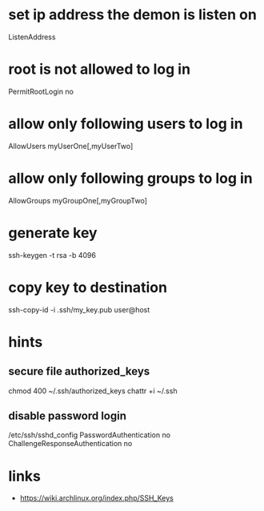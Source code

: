 # set ip address the demon is listen on

ListenAddress <ip-address>

# root is not allowed to log in

PermitRootLogin no

# allow only following users to log in

AllowUsers myUserOne[,myUserTwo]

# allow only following groups to log in

AllowGroups myGroupOne[,myGroupTwo]

# generate key

ssh-keygen -t rsa -b 4096

# copy key to destination

ssh-copy-id -i .ssh/my_key.pub user@host

# hints

## secure file authorized_keys

chmod 400 ~/.ssh/authorized_keys
chattr +i ~/.ssh

## disable password login

/etc/ssh/sshd_config
PasswordAuthentication no
ChallengeResponseAuthentication no

# links

* https://wiki.archlinux.org/index.php/SSH_Keys
